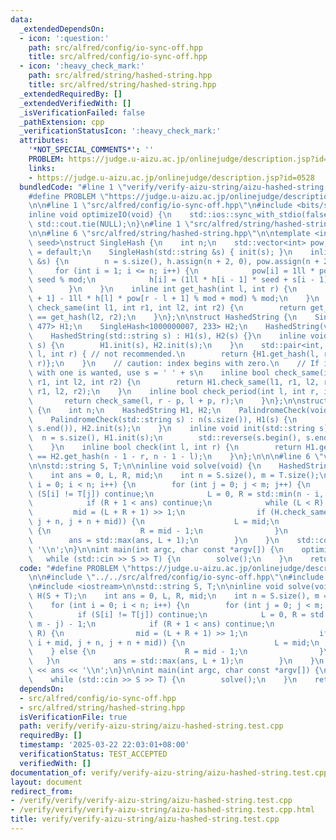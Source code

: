 ```yaml
---
data:
  _extendedDependsOn:
  - icon: ':question:'
    path: src/alfred/config/io-sync-off.hpp
    title: src/alfred/config/io-sync-off.hpp
  - icon: ':heavy_check_mark:'
    path: src/alfred/string/hashed-string.hpp
    title: src/alfred/string/hashed-string.hpp
  _extendedRequiredBy: []
  _extendedVerifiedWith: []
  _isVerificationFailed: false
  _pathExtension: cpp
  _verificationStatusIcon: ':heavy_check_mark:'
  attributes:
    '*NOT_SPECIAL_COMMENTS*': ''
    PROBLEM: https://judge.u-aizu.ac.jp/onlinejudge/description.jsp?id=0528
    links:
    - https://judge.u-aizu.ac.jp/onlinejudge/description.jsp?id=0528
  bundledCode: "#line 1 \"verify/verify-aizu-string/aizu-hashed-string.test.cpp\"\n\
    #define PROBLEM \"https://judge.u-aizu.ac.jp/onlinejudge/description.jsp?id=0528\"\
    \n\n#line 1 \"src/alfred/config/io-sync-off.hpp\"\n#include <bits/stdc++.h>\n\n\
    inline void optimizeIO(void) {\n    std::ios::sync_with_stdio(false);\n    std::cin.tie(NULL),\
    \ std::cout.tie(NULL);\n}\n#line 1 \"src/alfred/string/hashed-string.hpp\"\n\n\
    \n\n#line 6 \"src/alfred/string/hashed-string.hpp\"\n\ntemplate <int mod, int\
    \ seed>\nstruct SingleHash {\n    int n;\n    std::vector<int> pow, h;\n    SingleHash(void)\
    \ = default;\n    SingleHash(std::string &s) { init(s); }\n    inline void init(std::string\
    \ &s) {\n        n = s.size(), h.assign(n + 2, 0), pow.assign(n + 2, 1);\n   \
    \     for (int i = 1; i <= n; i++) {\n            pow[i] = 1ll * pow[i - 1] *\
    \ seed % mod;\n            h[i] = (1ll * h[i - 1] * seed + s[i - 1]) % mod;\n\
    \        }\n    }\n    inline int get_hash(int l, int r) {\n        return (h[r\
    \ + 1] - 1ll * h[l] * pow[r - l + 1] % mod + mod) % mod;\n    }\n    inline bool\
    \ check_same(int l1, int r1, int l2, int r2) {\n        return get_hash(l1, r1)\
    \ == get_hash(l2, r2);\n    }\n};\n\nstruct HashedString {\n    SingleHash<998244353,\
    \ 477> H1;\n    SingleHash<1000000007, 233> H2;\n    HashedString(void) = default;\n\
    \    HashedString(std::string s) : H1(s), H2(s) {}\n    inline void init(std::string\
    \ s) {\n        H1.init(s), H2.init(s);\n    }\n    std::pair<int, int> get_hash(int\
    \ l, int r) { // not recommended.\n        return {H1.get_hash(l, r), H2.get_hash(l,\
    \ r)};\n    }\n    // caution: index begins with zero.\n    // If index beginning\
    \ with one is wanted, use s = ' ' + s\n    inline bool check_same(int l1, int\
    \ r1, int l2, int r2) {\n        return H1.check_same(l1, r1, l2, r2) && H2.check_same(l1,\
    \ r1, l2, r2);\n    }\n    inline bool check_period(int l, int r, int p) {\n \
    \       return check_same(l, r - p, l + p, r);\n    }\n};\n\nstruct PalindromeCheck\
    \ {\n    int n;\n    HashedString H1, H2;\n    PalindromeCheck(void) = default;\n\
    \    PalindromeCheck(std::string s) : n(s.size()), H1(s) {\n        std::reverse(s.begin(),\
    \ s.end()), H2.init(s);\n    }\n    inline void init(std::string s) {\n      \
    \  n = s.size(), H1.init(s);\n        std::reverse(s.begin(), s.end()), H2.init(s);\n\
    \    }\n    inline bool check(int l, int r) {\n        return H1.get_hash(l, r)\
    \ == H2.get_hash(n - 1 - r, n - 1 - l);\n    }\n};\n\n\n#line 6 \"verify/verify-aizu-string/aizu-hashed-string.test.cpp\"\
    \n\nstd::string S, T;\n\ninline void solve(void) {\n    HashedString H(S + T);\n\
    \    int ans = 0, L, R, mid;\n    int n = S.size(), m = T.size();\n    for (int\
    \ i = 0; i < n; i++) {\n        for (int j = 0; j < m; j++) {\n            if\
    \ (S[i] != T[j]) continue;\n            L = 0, R = std::min(n - i, m - j) - 1;\n\
    \            if (R + 1 < ans) continue;\n            while (L < R) {\n       \
    \         mid = (L + R + 1) >> 1;\n                if (H.check_same(i, i + mid,\
    \ j + n, j + n + mid)) {\n                    L = mid;\n                } else\
    \ {\n                    R = mid - 1;\n                }\n            }\n    \
    \        ans = std::max(ans, L + 1);\n        }\n    }\n    std::cout << ans <<\
    \ '\\n';\n}\n\nint main(int argc, char const *argv[]) {\n    optimizeIO();\n \
    \   while (std::cin >> S >> T) {\n        solve();\n    }\n    return 0;\n}\n"
  code: "#define PROBLEM \"https://judge.u-aizu.ac.jp/onlinejudge/description.jsp?id=0528\"\
    \n\n#include \"../../src/alfred/config/io-sync-off.hpp\"\n#include \"../../src/alfred/string/hashed-string.hpp\"\
    \n#include <iostream>\n\nstd::string S, T;\n\ninline void solve(void) {\n    HashedString\
    \ H(S + T);\n    int ans = 0, L, R, mid;\n    int n = S.size(), m = T.size();\n\
    \    for (int i = 0; i < n; i++) {\n        for (int j = 0; j < m; j++) {\n  \
    \          if (S[i] != T[j]) continue;\n            L = 0, R = std::min(n - i,\
    \ m - j) - 1;\n            if (R + 1 < ans) continue;\n            while (L <\
    \ R) {\n                mid = (L + R + 1) >> 1;\n                if (H.check_same(i,\
    \ i + mid, j + n, j + n + mid)) {\n                    L = mid;\n            \
    \    } else {\n                    R = mid - 1;\n                }\n         \
    \   }\n            ans = std::max(ans, L + 1);\n        }\n    }\n    std::cout\
    \ << ans << '\\n';\n}\n\nint main(int argc, char const *argv[]) {\n    optimizeIO();\n\
    \    while (std::cin >> S >> T) {\n        solve();\n    }\n    return 0;\n}\n"
  dependsOn:
  - src/alfred/config/io-sync-off.hpp
  - src/alfred/string/hashed-string.hpp
  isVerificationFile: true
  path: verify/verify-aizu-string/aizu-hashed-string.test.cpp
  requiredBy: []
  timestamp: '2025-03-22 22:03:01+08:00'
  verificationStatus: TEST_ACCEPTED
  verifiedWith: []
documentation_of: verify/verify-aizu-string/aizu-hashed-string.test.cpp
layout: document
redirect_from:
- /verify/verify/verify-aizu-string/aizu-hashed-string.test.cpp
- /verify/verify/verify-aizu-string/aizu-hashed-string.test.cpp.html
title: verify/verify-aizu-string/aizu-hashed-string.test.cpp
---
```

